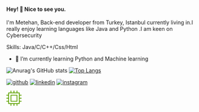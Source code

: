 #### Hey! 	:vulcan_salute: Nice to see you.
I'm Metehan, Back-end developer from Turkey, Istanbul currently living in.I really enjoy learning languages like Java and Python .I am keen on Cybersecurity

Skills: Java/C/C++/Css/Html

- 🌱 I’m currently learning Python and Machine learning  


![Anurag's GitHub stats](https://github-readme-stats.vercel.app/api?username=mgmetehan&hide=prs,issues&show_icons=true&theme=jolly)
[![Top Langs](https://github-readme-stats.vercel.app/api/top-langs/?username=mgmetehan&layout=compact&theme=midnight-purple)](https://github.com/anuraghazra/github-readme-stats)



[<img src='https://cdn.jsdelivr.net/npm/simple-icons@3.0.1/icons/github.svg' alt='github' height='40'>](https://github.com//mgmetehan)  [<img src='https://cdn.jsdelivr.net/npm/simple-icons@3.0.1/icons/linkedin.svg' alt='linkedin' height='40'>](https://www.linkedin.com/in//metehan-gültekin-b224a3147//)  [<img src='https://cdn.jsdelivr.net/npm/simple-icons@3.0.1/icons/instagram.svg' alt='instagram' height='40'>](https://www.instagram.com/mgmetehan/)  

<a href='https://docs.github.com/en/developers'><img src='https://raw.githubusercontent.com/acervenky/animated-github-badges/master/assets/devbadge.gif' width='40' height='40'></a> 

